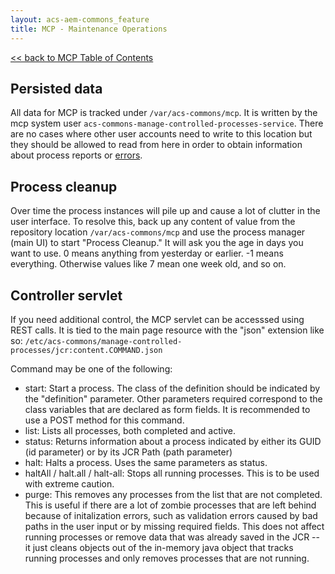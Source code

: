 ```yaml
---
layout: acs-aem-commons_feature
title: MCP - Maintenance Operations
---
```


[<< back to MCP Table of Contents](index.html)

## Persisted data
All data for MCP is tracked under `/var/acs-commons/mcp`.  It is written by the mcp system user `acs-commons-manage-controlled-processes-service`.  There are no cases where other user accounts need to write to this location but they should be allowed to read from here in order to obtain information about process reports or [errors](error-handling.html).

## Process cleanup
Over time the process instances will pile up and cause a lot of clutter in the user interface.  To resolve this, back up any content of value from the repository location `/var/acs-commons/mcp` and use the process manager (main UI) to start "Process Cleanup."  It will ask you the age in days you want to use.  0 means anything from yesterday or earlier.  -1 means everything.  Otherwise values like 7 mean one week old, and so on.

## Controller servlet
If you need additional control, the MCP servlet can be accesssed using REST calls.  It is tied to the main page resource with the "json" extension like so: `/etc/acs-commons/manage-controlled-processes/jcr:content.COMMAND.json`

Command may be one of the following:
* start: Start a process.  The class of the definition should be indicated by the "definition" parameter.  Other parameters required correspond to the class variables that are declared as form fields.  It is recommended to use a POST method for this command.
* list: Lists all processes, both completed and active.
* status: Returns information about a process indicated by either its GUID (id parameter) or by its JCR Path (path parameter)
* halt: Halts a process.  Uses the same parameters as status.
* haltAll / halt.all / halt-all: Stops all running processes.  This is to be used with extreme caution.
* purge: This removes any processes from the list that are not completed.  This is useful if there are a lot of zombie processes that are left behind because of initalization errors, such as validation errors caused by bad paths in the user input or by missing required fields.  This does not affect running processes or remove data that was already saved in the JCR -- it just cleans objects out of the in-memory java object that tracks running processes and only removes processes that are not running.